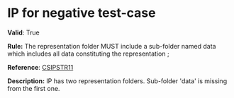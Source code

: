 # IP for negative test-case

**Valid**: True

**Rule:**   The representation folder MUST include a sub-folder named data which includes all data constituting the representation ;

**Reference**: [CSIPSTR11](https://dilcisboard.github.io/E-ARK-CSIP/specification/implementation/structure/#CSIPSTR11)

**Description:** IP has two representation folders. Sub-folder 'data' is missing from the first one.